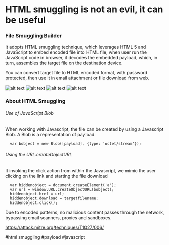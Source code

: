 # HTML smuggling is not an evil, it can be useful

### File Smuggling Builder
It adopts HTML smuggling technique, which leverages HTML 5 and JavaScript to embed encoded file into HTML file, when user run the JavaScript code in browser, it decodes the embedded payload, which, in turn, assembles the target file on the destination device.

You can convert target file to HTML encoded format, with password protected, then use it in email attachment or file download from web.

![alt text](https://github.com/eddiechu/File-Smuggling/raw/main/image/screen2.PNG?raw=true)
![alt text](https://github.com/eddiechu/File-Smuggling/raw/main/image/screen3.PNG?raw=true)
![alt text](https://github.com/eddiechu/File-Smuggling/raw/main/image/screen4.PNG?raw=true)
![alt text](https://github.com/eddiechu/File-Smuggling/raw/main/image/screen5.PNG?raw=true)

### About HTML Smuggling

###### Use of JavaScript Blob
When working with Javascript, the file can be created by using a Javascript Blob. A Blob is a representation of payload.
```
  var bobject = new Blob([payload], {type: 'octet/stream'});
```

###### Using the URL.createObjectURL
It invoking the click action from within the Javascript, we mimic the user clicking on the link and starting the file download

```
  var hiddenobject = document.createElement('a');
  var url = window.URL.createObjectURL(bobject);
  hiddenobject.href = url;
  hiddenobject.download = targetfilename;
  hiddenobject.click();
```

Due to encoded patterns, no malicious content passes through the network, bypassing email scanners, proxies and sandboxes.


https://attack.mitre.org/techniques/T1027/006/

#html smuggling
#payload
#javascript
